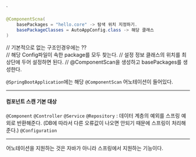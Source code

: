 `
```java
@ComponentScna(
	basePackages = "hello.core" -> 탐색 위치 지정하기.
	basePackageClasses = AutoAppConfig.class -> 해당 클래스 
)
```


// 기본적으로 없는 구조인경우에는 ??  
// 해당 Config파일이 속한 package를 모두 찾는다. 
// 설정 정보 클래스의 위치를 최상단에 두어 설정하면 된다.
// @ComponentScan을 생성하고 basePackages를 생성한다.

`@SpringBootApplication`에는 해당 `@ComponentScan` 어노테이션이 들어있다.

---

#### 컴포넌트 스캔 기본 대상

`@Component`
`@Controller`
`@Service`
`@Repository` : 데이터 계층의 예외를 스프링 예외로 반환해준다.
(DB에 따라서 다른 오류값이 나오면 안되기 때문에 스프링이 처리해준다.)
`@Configuration` 

---

어노테이션을 지원하는 것은 자바가 아니라 스프링에서 지원하는 기능이다.

